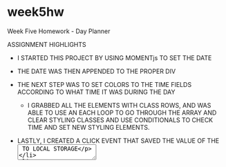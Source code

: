# week5hw
Week Five Homework - Day Planner

ASSIGNMENT HIGHLIGHTS

- I STARTED THIS PROJECT BY USING MOMENTjs TO SET THE DATE
- THE DATE WAS THEN APPENDED TO THE PROPER DIV

- THE NEXT STEP WAS TO SET COLORS TO THE TIME FIELDS ACCORDING TO WHAT TIME IT WAS DURING THE DAY
    - I GRABBED ALL THE ELEMENTS WITH CLASS ROWS, AND WAS ABLE TO USE AN EACH LOOP TO GO THROUGH THE ARRAY AND CLEAR STYLING CLASSES AND USE CONDITIONALS TO CHECK TIME AND SET NEW STYLING ELEMENTS.

- LASTLY, I CREATED A CLICK EVENT THAT SAVED THE VALUE OF THE <TEXTAREA> TO LOCAL STORAGE
- I WAS THEN ABLE TO RECALL THE LOCAL STORAGE SO THAT THE VALUE OF THE <TEXTAREA> PERSISTED AFTER REFRESH

**KEY TAKE AWAYS FROM THIS LESSON**
- I LEANED ON DATA ATTRIBUTES QUITE A BIT FOR THIS LESSON; FOR THE PURPOSES OF THIS LESSON IT SEEMED LIKE THE BEST WAY TO REFER TO, GRAB, AND MANIPULATE THE SECTIONS OF MY HTML 

- THIS WAS ALSO MY FIRST TIME IN HOMEWORK USING AN EACH LOOP

